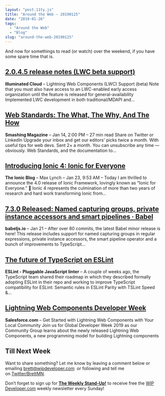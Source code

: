 ```yaml
---
layout: "post.11ty.js"
title: "Around the Web – 20190125"
date: "2019-01-26"
tags: 
  - "Around the Web"
  - "Blog"
slug: "around-the-web-20190125"
---
```


And now for somethings to read (or watch) over the weekend, if you have some spare time that is.

## [2.0.4.5 release notes (LWC beta support)](http://www.illuminatedcloud.com/announcements/2045releasenoteslwcbetasupport)

**Illuminated Cloud** – Lightning Web Components (LWC) Support (beta) Note that you must also have access to an LWC-enabled early access organization until the feature is released for general-availability Implemented LWC development in both traditional/MDAPI and…

## [Web Standards: The What, The Why, And The How](https://www.smashingmagazine.com/2019/01/web-standards-guide/)

**Smashing Magazine** – Jan 14, 2:00 PM – 27 min read Share on Twitter or LinkedIn Upgrade your inbox and get our editors' picks twice a month. With useful tips for web devs. Sent 2× a month. You can unsubscribe any time — obviously. Web Standards, and the documentation to…

## [Introducing Ionic 4: Ionic for Everyone](https://blog.ionicframework.com/introducing-ionic-4-ionic-for-everyone)

**The Ionic Blog** – Max Lynch – Jan 23, 9:53 AM – Today I am thrilled to announce the 4.0 release of Ionic Framework, lovingly known as “Ionic for Everyone.” 🎉 Ionic 4 represents the culmination of more than two years of research and hard work transforming Ionic from…

## [7.3.0 Released: Named capturing groups, private instance accessors and smart pipelines · Babel](https://babeljs.io/blog/2019/01/21/7.3.0)

**babeljs.io** – Jan 21 – After over 80 commits, the latest Babel minor release is here! This release includes support for named capturing groups in regular expressions, private instance accessors, the smart pipeline operator and a bunch of improvements to TypeScript…

## [The future of TypeScript on ESLint](https://eslint.org/blog/2019/01/future-typescript-eslint)

**ESLint - Pluggable JavaScript linter** – A couple of weeks ago, the TypeScript team shared their roadmap in which they described formally adopting ESLint in their repo and working to improve TypeScript compatibility for ESLint: Semantic rules in ESLint Parity with TSLint Speed &…

## [Lightning Web Components Developer Week](https://developer.salesforce.com/developer-week)

**Salesforce.com** – Get Started with Lightning Web Components with Your Local Community Join us for Global Developer Week 2019 as our Community Group learns about the newly released Lightning Web Components, a new programming model for building Lightning components

## Till Next Week

Want to share something? Let me know by leaving a comment below or emailing [brett@wipdeveloper.com](mailto:brett@wipdeveloper.com)  or following and tell me on [Twitter/BrettMN](https://twitter.com/BrettMN).

Don’t forget to sign up for **[The Weekly Stand-Up!](https://wipdeveloper.wpcomstaging.com/newsletter/)** to receive free the [WIP Developer.com](https://wipdeveloper.wpcomstaging.com/) weekly newsletter every Sunday!
